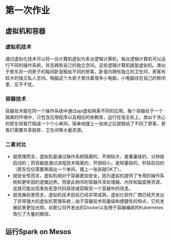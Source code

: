 # 第一次作业
## 虚拟机和容器
### 虚拟机技术
通过虚拟化技术可以将一台计算机虚拟为多台逻辑计算机，每台逻辑计算机可以运行不同的操作系统，并且拥有自己的独立空间。这些逻辑计算机就是虚拟机。类似于房东将一间房子的每间卧室租给不同的房客，卧室内拥有独立的卫生间，房客有较大的独立私人空间。电脑这个大房子里住着很多小电脑，小电脑住在自己的房间里，互不干扰。
### 容器技术
容器技术能在同一个操作系统中通过api虚拟隔离不同的应用。每个容器处于一个隔离的环境中，只包含应用程序以及相应的依赖库，运行在宿主机上。类似于贪心的房东将客厅隔成一个个小单间，简单地摆上一张床之后就租给了不同了房客，房客们需要共享厨房、卫生间等大量资源。
### 二者对比
* 就原理而言，虚拟机是通过操作系统隔离的，开销较大，是重量级的，分钟级启动的；而容器是通过进程技术隔离的，开销较小，是轻量级的，秒级启动的（房东仅仅需要再隔出一个单间，摆上一张床就OK了）。
* 就安全性而言，虚拟机相对于容器更加安全，因为虚拟机提供了专用的操作系统和更牢固的逻辑边界。而彼此相邻的容器共享处理器、内存和磁盘等资源，这就可能出现某些恶意代码窥视或窃取另一个容器中的信息。
* 就发展前景而言，虚拟机技术目前已经非常成熟，虚拟化软件厂商已经开发出了非常强大的虚拟机管理系统；由于容器技术轻量级和便捷性的特点，它的发展前景更加光明，谷歌公司开发出的Docker以及用于容器编排的Kubernetes吸引了大量的眼球。

## 运行Spark on Mesos
